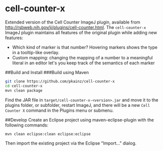 # cell-counter-x
Extended version of the Cell Counter ImageJ plugin, available from http://rsbweb.nih.gov/ij/plugins/cell-counter.html.
The `cell-counter-x` ImageJ plugin maintains all features of the original plugin while adding new features:
* Which kind of marker is that number? Hovering markers shows the type in a tooltip-like overlay.
* Custom mapping: changing the mapping of a number to a meaningful literal in an editor let's you keep track of the semantics of each marker

##Build and Install
###Build using Maven
```bash
git clone https://github.com/pkainz/cell-counter-x
cd cell-counter-x
mvn clean package
```

Find the JAR file in `target/cell-counter-x-<version>.jar` and move it to the plugins folder, or subfolder, restart ImageJ, and there will be a new `Cell Counter X` command in the Plugins menu or submenu.


##Develop
Create an Eclipse project using maven-eclipse-plugin with the following commands:
```bash
mvn clean eclipse:clean eclipse:eclipse
```

Then import the existing project via the Eclipse "Import..." dialog.
